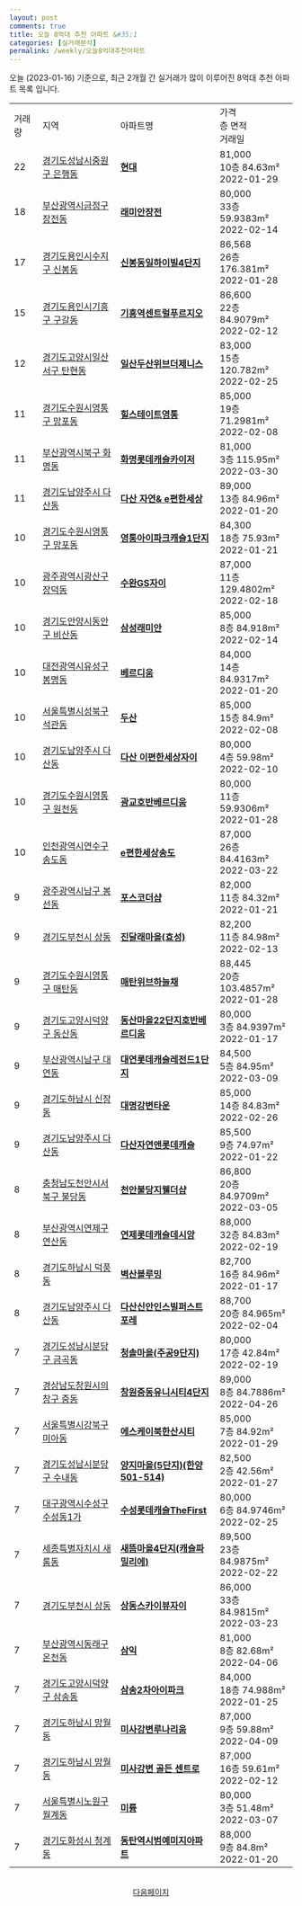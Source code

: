 ```yaml
---
layout: post
comments: true
title: 오늘 8억대 추천 아파트 &#35;1
categories: [실거래분석]
permalink: /weekly/오늘8억대추천아파트
---
```


오늘 (2023-01-16) 기준으로, 최근 2개월 간 실거래가 많이 이루어진 8억대 추천 아파트 목록 입니다.

<table class="sortable">
  <tr>
    <td>거래량</td>
    <td>지역</td>
    <td>아파트명</td>
    <td>가격<br>층 면적<br>거래일</td>
  </tr>

  <tr class="item">
    <td>22</td>
    <td><a href="/apt/경기도성남시중원구은행동">경기도성남시중원구 은행동</a></td>
    <td style="font-weight: bold;"><a href="/apt/경기도성남시중원구은행동현대">현대</a></td>
    <td>81,000<br>10층  84.63m²<br>2022-01-29</td>
  </tr>

  <tr class="item">
    <td>18</td>
    <td><a href="/apt/부산광역시금정구장전동">부산광역시금정구 장전동</a></td>
    <td style="font-weight: bold;"><a href="/apt/부산광역시금정구장전동래미안장전">래미안장전</a></td>
    <td>80,000<br>33층  59.9383m²<br>2022-02-14</td>
  </tr>

  <tr class="item">
    <td>17</td>
    <td><a href="/apt/경기도용인시수지구신봉동">경기도용인시수지구 신봉동</a></td>
    <td style="font-weight: bold;"><a href="/apt/경기도용인시수지구신봉동신봉동일하이빌4단지">신봉동일하이빌4단지</a></td>
    <td>86,568<br>26층  176.381m²<br>2022-01-28</td>
  </tr>

  <tr class="item">
    <td>15</td>
    <td><a href="/apt/경기도용인시기흥구구갈동">경기도용인시기흥구 구갈동</a></td>
    <td style="font-weight: bold;"><a href="/apt/경기도용인시기흥구구갈동기흥역센트럴푸르지오">기흥역센트럴푸르지오</a></td>
    <td>86,600<br>22층  84.9079m²<br>2022-02-12</td>
  </tr>

  <tr class="item">
    <td>12</td>
    <td><a href="/apt/경기도고양시일산서구탄현동">경기도고양시일산서구 탄현동</a></td>
    <td style="font-weight: bold;"><a href="/apt/경기도고양시일산서구탄현동일산두산위브더제니스">일산두산위브더제니스</a></td>
    <td>83,000<br>15층  120.782m²<br>2022-02-25</td>
  </tr>

  <tr class="item">
    <td>11</td>
    <td><a href="/apt/경기도수원시영통구망포동">경기도수원시영통구 망포동</a></td>
    <td style="font-weight: bold;"><a href="/apt/경기도수원시영통구망포동힐스테이트영통">힐스테이트영통</a></td>
    <td>85,000<br>19층  71.2981m²<br>2022-02-08</td>
  </tr>

  <tr class="item">
    <td>11</td>
    <td><a href="/apt/부산광역시북구화명동">부산광역시북구 화명동</a></td>
    <td style="font-weight: bold;"><a href="/apt/부산광역시북구화명동화명롯데캐슬카이저">화명롯데캐슬카이저</a></td>
    <td>81,000<br>3층  115.95m²<br>2022-03-30</td>
  </tr>

  <tr class="item">
    <td>11</td>
    <td><a href="/apt/경기도남양주시다산동">경기도남양주시 다산동</a></td>
    <td style="font-weight: bold;"><a href="/apt/경기도남양주시다산동다산자연&e편한세상">다산 자연& e편한세상</a></td>
    <td>89,000<br>13층  84.96m²<br>2022-01-20</td>
  </tr>

  <tr class="item">
    <td>10</td>
    <td><a href="/apt/경기도수원시영통구망포동">경기도수원시영통구 망포동</a></td>
    <td style="font-weight: bold;"><a href="/apt/경기도수원시영통구망포동영통아이파크캐슬1단지">영통아이파크캐슬1단지</a></td>
    <td>84,300<br>18층  75.93m²<br>2022-01-21</td>
  </tr>

  <tr class="item">
    <td>10</td>
    <td><a href="/apt/광주광역시광산구장덕동">광주광역시광산구 장덕동</a></td>
    <td style="font-weight: bold;"><a href="/apt/광주광역시광산구장덕동수완GS자이">수완GS자이</a></td>
    <td>87,000<br>11층  129.4802m²<br>2022-02-18</td>
  </tr>

  <tr class="item">
    <td>10</td>
    <td><a href="/apt/경기도안양시동안구비산동">경기도안양시동안구 비산동</a></td>
    <td style="font-weight: bold;"><a href="/apt/경기도안양시동안구비산동삼성래미안">삼성래미안</a></td>
    <td>85,000<br>8층  84.918m²<br>2022-02-14</td>
  </tr>

  <tr class="item">
    <td>10</td>
    <td><a href="/apt/대전광역시유성구봉명동">대전광역시유성구 봉명동</a></td>
    <td style="font-weight: bold;"><a href="/apt/대전광역시유성구봉명동베르디움">베르디움</a></td>
    <td>84,000<br>14층  84.9317m²<br>2022-01-20</td>
  </tr>

  <tr class="item">
    <td>10</td>
    <td><a href="/apt/서울특별시성북구석관동">서울특별시성북구 석관동</a></td>
    <td style="font-weight: bold;"><a href="/apt/서울특별시성북구석관동두산">두산</a></td>
    <td>85,000<br>15층  84.9m²<br>2022-02-08</td>
  </tr>

  <tr class="item">
    <td>10</td>
    <td><a href="/apt/경기도남양주시다산동">경기도남양주시 다산동</a></td>
    <td style="font-weight: bold;"><a href="/apt/경기도남양주시다산동다산이편한세상자이">다산 이편한세상자이</a></td>
    <td>80,000<br>4층  59.98m²<br>2022-02-10</td>
  </tr>

  <tr class="item">
    <td>10</td>
    <td><a href="/apt/경기도수원시영통구원천동">경기도수원시영통구 원천동</a></td>
    <td style="font-weight: bold;"><a href="/apt/경기도수원시영통구원천동광교호반베르디움">광교호반베르디움</a></td>
    <td>80,000<br>11층  59.9306m²<br>2022-01-28</td>
  </tr>

  <tr class="item">
    <td>10</td>
    <td><a href="/apt/인천광역시연수구송도동">인천광역시연수구 송도동</a></td>
    <td style="font-weight: bold;"><a href="/apt/인천광역시연수구송도동e편한세상송도">e편한세상송도</a></td>
    <td>87,000<br>26층  84.4163m²<br>2022-03-22</td>
  </tr>

  <tr class="item">
    <td>9</td>
    <td><a href="/apt/광주광역시남구봉선동">광주광역시남구 봉선동</a></td>
    <td style="font-weight: bold;"><a href="/apt/광주광역시남구봉선동포스코더샵">포스코더샵</a></td>
    <td>82,000<br>11층  84.32m²<br>2022-01-21</td>
  </tr>

  <tr class="item">
    <td>9</td>
    <td><a href="/apt/경기도부천시상동">경기도부천시 상동</a></td>
    <td style="font-weight: bold;"><a href="/apt/경기도부천시상동진달래마을(효성)">진달래마을(효성)</a></td>
    <td>82,200<br>11층  84.98m²<br>2022-02-13</td>
  </tr>

  <tr class="item">
    <td>9</td>
    <td><a href="/apt/경기도수원시영통구매탄동">경기도수원시영통구 매탄동</a></td>
    <td style="font-weight: bold;"><a href="/apt/경기도수원시영통구매탄동매탄위브하늘채">매탄위브하늘채</a></td>
    <td>88,445<br>20층  103.4857m²<br>2022-01-28</td>
  </tr>

  <tr class="item">
    <td>9</td>
    <td><a href="/apt/경기도고양시덕양구동산동">경기도고양시덕양구 동산동</a></td>
    <td style="font-weight: bold;"><a href="/apt/경기도고양시덕양구동산동동산마을22단지호반베르디움">동산마을22단지호반베르디움</a></td>
    <td>80,000<br>3층  84.9397m²<br>2022-01-17</td>
  </tr>

  <tr class="item">
    <td>9</td>
    <td><a href="/apt/부산광역시남구대연동">부산광역시남구 대연동</a></td>
    <td style="font-weight: bold;"><a href="/apt/부산광역시남구대연동대연롯데캐슬레전드1단지">대연롯데캐슬레전드1단지</a></td>
    <td>84,500<br>5층  84.95m²<br>2022-03-09</td>
  </tr>

  <tr class="item">
    <td>9</td>
    <td><a href="/apt/경기도하남시신장동">경기도하남시 신장동</a></td>
    <td style="font-weight: bold;"><a href="/apt/경기도하남시신장동대명강변타운">대명강변타운</a></td>
    <td>85,000<br>14층  84.83m²<br>2022-02-26</td>
  </tr>

  <tr class="item">
    <td>9</td>
    <td><a href="/apt/경기도남양주시다산동">경기도남양주시 다산동</a></td>
    <td style="font-weight: bold;"><a href="/apt/경기도남양주시다산동다산자연앤롯데캐슬">다산자연앤롯데캐슬</a></td>
    <td>85,500<br>9층  74.97m²<br>2022-01-22</td>
  </tr>

  <tr class="item">
    <td>8</td>
    <td><a href="/apt/충청남도천안시서북구불당동">충청남도천안시서북구 불당동</a></td>
    <td style="font-weight: bold;"><a href="/apt/충청남도천안시서북구불당동천안불당지웰더샵">천안불당지웰더샵</a></td>
    <td>86,800<br>20층  84.9709m²<br>2022-03-05</td>
  </tr>

  <tr class="item">
    <td>8</td>
    <td><a href="/apt/부산광역시연제구연산동">부산광역시연제구 연산동</a></td>
    <td style="font-weight: bold;"><a href="/apt/부산광역시연제구연산동연제롯데캐슬데시앙">연제롯데캐슬데시앙</a></td>
    <td>88,000<br>32층  84.83m²<br>2022-02-19</td>
  </tr>

  <tr class="item">
    <td>8</td>
    <td><a href="/apt/경기도하남시덕풍동">경기도하남시 덕풍동</a></td>
    <td style="font-weight: bold;"><a href="/apt/경기도하남시덕풍동벽산블루밍">벽산블루밍</a></td>
    <td>82,700<br>16층  84.96m²<br>2022-01-17</td>
  </tr>

  <tr class="item">
    <td>8</td>
    <td><a href="/apt/경기도남양주시다산동">경기도남양주시 다산동</a></td>
    <td style="font-weight: bold;"><a href="/apt/경기도남양주시다산동다산신안인스빌퍼스트포레">다산신안인스빌퍼스트포레</a></td>
    <td>88,700<br>20층  84.965m²<br>2022-02-04</td>
  </tr>

  <tr class="item">
    <td>7</td>
    <td><a href="/apt/경기도성남시분당구금곡동">경기도성남시분당구 금곡동</a></td>
    <td style="font-weight: bold;"><a href="/apt/경기도성남시분당구금곡동청솔마을(주공9단지)">청솔마을(주공9단지)</a></td>
    <td>80,000<br>17층  42.84m²<br>2022-02-19</td>
  </tr>

  <tr class="item">
    <td>7</td>
    <td><a href="/apt/경상남도창원시의창구중동">경상남도창원시의창구 중동</a></td>
    <td style="font-weight: bold;"><a href="/apt/경상남도창원시의창구중동창원중동유니시티4단지">창원중동유니시티4단지</a></td>
    <td>89,000<br>8층  84.7886m²<br>2022-04-26</td>
  </tr>

  <tr class="item">
    <td>7</td>
    <td><a href="/apt/서울특별시강북구미아동">서울특별시강북구 미아동</a></td>
    <td style="font-weight: bold;"><a href="/apt/서울특별시강북구미아동에스케이북한산시티">에스케이북한산시티</a></td>
    <td>85,000<br>7층  84.92m²<br>2022-01-29</td>
  </tr>

  <tr class="item">
    <td>7</td>
    <td><a href="/apt/경기도성남시분당구수내동">경기도성남시분당구 수내동</a></td>
    <td style="font-weight: bold;"><a href="/apt/경기도성남시분당구수내동양지마을(5단지)(한양501-514)">양지마을(5단지)(한양501-514)</a></td>
    <td>82,500<br>2층  42.56m²<br>2022-01-27</td>
  </tr>

  <tr class="item">
    <td>7</td>
    <td><a href="/apt/대구광역시수성구수성동1가">대구광역시수성구 수성동1가</a></td>
    <td style="font-weight: bold;"><a href="/apt/대구광역시수성구수성동1가수성롯데캐슬TheFirst">수성롯데캐슬TheFirst</a></td>
    <td>80,000<br>6층  84.9746m²<br>2022-02-25</td>
  </tr>

  <tr class="item">
    <td>7</td>
    <td><a href="/apt/세종특별자치시새롬동">세종특별자치시 새롬동</a></td>
    <td style="font-weight: bold;"><a href="/apt/세종특별자치시새롬동새뜸마을4단지(캐슬파밀리에)">새뜸마을4단지(캐슬파밀리에)</a></td>
    <td>89,500<br>23층  84.9875m²<br>2022-02-22</td>
  </tr>

  <tr class="item">
    <td>7</td>
    <td><a href="/apt/경기도부천시상동">경기도부천시 상동</a></td>
    <td style="font-weight: bold;"><a href="/apt/경기도부천시상동상동스카이뷰자이">상동스카이뷰자이</a></td>
    <td>86,000<br>33층  84.9815m²<br>2022-03-23</td>
  </tr>

  <tr class="item">
    <td>7</td>
    <td><a href="/apt/부산광역시동래구온천동">부산광역시동래구 온천동</a></td>
    <td style="font-weight: bold;"><a href="/apt/부산광역시동래구온천동삼익">삼익</a></td>
    <td>81,000<br>8층  82.68m²<br>2022-04-06</td>
  </tr>

  <tr class="item">
    <td>7</td>
    <td><a href="/apt/경기도고양시덕양구삼송동">경기도고양시덕양구 삼송동</a></td>
    <td style="font-weight: bold;"><a href="/apt/경기도고양시덕양구삼송동삼송2차아이파크">삼송2차아이파크</a></td>
    <td>84,000<br>18층  74.988m²<br>2022-01-25</td>
  </tr>

  <tr class="item">
    <td>7</td>
    <td><a href="/apt/경기도하남시망월동">경기도하남시 망월동</a></td>
    <td style="font-weight: bold;"><a href="/apt/경기도하남시망월동미사강변루나리움">미사강변루나리움</a></td>
    <td>87,000<br>9층  59.88m²<br>2022-04-09</td>
  </tr>

  <tr class="item">
    <td>7</td>
    <td><a href="/apt/경기도하남시망월동">경기도하남시 망월동</a></td>
    <td style="font-weight: bold;"><a href="/apt/경기도하남시망월동미사강변골든센트로">미사강변 골든 센트로</a></td>
    <td>87,000<br>16층  59.61m²<br>2022-02-12</td>
  </tr>

  <tr class="item">
    <td>7</td>
    <td><a href="/apt/서울특별시노원구월계동">서울특별시노원구 월계동</a></td>
    <td style="font-weight: bold;"><a href="/apt/서울특별시노원구월계동미륭">미륭</a></td>
    <td>80,000<br>3층  51.48m²<br>2022-03-07</td>
  </tr>

  <tr class="item">
    <td>7</td>
    <td><a href="/apt/경기도화성시청계동">경기도화성시 청계동</a></td>
    <td style="font-weight: bold;"><a href="/apt/경기도화성시청계동동탄역시범예미지아파트">동탄역시범예미지아파트</a></td>
    <td>88,000<br>9층  84.8m²<br>2022-01-20</td>
  </tr>

  <tr>
      <script async src="https://pagead2.googlesyndication.com/pagead/js/adsbygoogle.js?client=ca-pub-3485438051770037"
          crossorigin="anonymous"></script>
      <ins class="adsbygoogle"
          style="display:block"
          data-ad-format="fluid"
          data-ad-layout-key="-fb+5w+4e-db+86"
          data-ad-client="ca-pub-3485438051770037"
          data-ad-slot="1827090281"></ins>
      <script>
          (adsbygoogle = window.adsbygoogle || []).push({});
      </script>
  </tr>
    
</table>

<br>
<center><a href="/weekly/오늘8억대추천아파트2">다음페이지</a></center>
<br><br>
